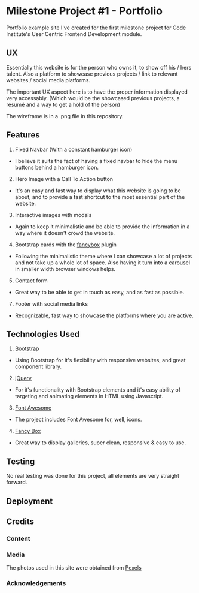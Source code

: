 # Milestone Project #1 - Portfolio
Portfolio example site I've created for the first milestone project
for Code Institute's User Centric Frontend Development module.

## UX
Essentially this website is for the person who owns it, to show off his / hers talent.
Also a platform to showcase previous projects / link to relevant websites / social media platforms.

The important UX aspect here is to have the proper information displayed very accessably.
(Which would be the showcased previous projects, a resumé and a way to get a hold of the person)

The wireframe is in a .png file in this repository.

## Features
1. Fixed Navbar (With a constant hamburger icon)
* I believe it suits the fact of having a fixed navbar to hide the menu buttons behind a hamburger icon.
2. Hero Image with a Call To Action button
* It's an easy and fast way to display what this website is going to be about, and to provide a fast shortcut to the most essential part of the website.
3. Interactive images with modals
* Again to keep it minimalistic and be able to provide the information in a way where it doesn't crowd the website.
4. Bootstrap cards with the [fancybox](https://www.fancyapps.com/fancybox/3/) plugin
* Following the minimalistic theme where I can showcase a lot of projects and not take up a whole lot of space. Also having it turn into a carousel in smaller width browser windows helps.
5. Contact form
* Great way to be able to get in touch as easy, and as fast as possible.
7. Footer with social media links
* Recognizable, fast way to showcase the platforms where you are active.

## Technologies Used
1. [Bootstrap](https://getbootstrap.com/docs/4.1/getting-started/introduction/)
* Using Bootstrap for it's flexibility with responsive websites, and great component library.
2. [jQuery](https://jquery.com/)
* For it's functionality with Bootstrap elements and it's easy ability of targeting and animating elements in HTML using Javascript.
3. [Font Awesome](https://fontawesome.com/)
* The project includes Font Awesome for, well, icons.
4. [Fancy Box](https://www.fancyapps.com/fancybox/3/)
* Great way to display galleries, super clean, responsive & easy to use.

## Testing
No real testing was done for this project, all elements are very straight forward.

## Deployment

## Credits

### Content

### Media
The photos used in this site were obtained from [Pexels](https://www.pexels.com)
### Acknowledgements
